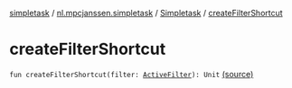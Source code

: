 [simpletask](../../index.md) / [nl.mpcjanssen.simpletask](../index.md) / [Simpletask](index.md) / [createFilterShortcut](.)

# createFilterShortcut

`fun createFilterShortcut(filter: `[`ActiveFilter`](../-active-filter/index.md)`): Unit` [(source)](https://github.com/mpcjanssen/simpletask-android/blob/master/src/main/java/nl/mpcjanssen/simpletask/Simpletask.kt#L1082)